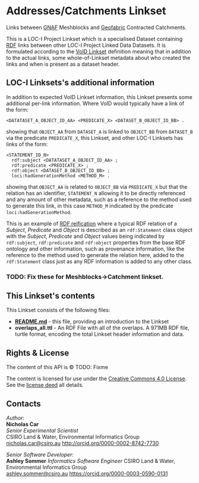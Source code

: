 # Addresses/Catchments Linkset
Links between [GNAF](linked.data.gov.au/dataset/asgs2016) Meshblocks and [Geofabric](linked.data.gov.au/dataset/geofabric) Contracted Catchments.

This is a LOC-I Project Linkset which is a specialised Dataset containing [RDF](https://www.w3.org/2001/sw/wiki/RDF) links between other LOC-I Project Linked Data Datasets. It is formulated according to the [VoID Linkset](https://www.w3.org/TR/void/) definition meaning that in addition to the actual links, some whole-of-Linkset metadata about who created the links and when is present as a dataset header.

## LOC-I Linksets's additional information
In addition to expected VoID Linkset information, this Linkset presents some additional per-link information. Where VoID would typically have a link of the form:

```
<DATATASET_A_OBJECT_ID_AA> <PREDICATE_X> <DATASET_B_OBJECT_ID_BB> .
```
showing that `OBJECT_AA` from `DATASET_A` is linked to `OBJECT_BB` from `DATASET_B` via the predicate `PREDICATE_X`, this Linkset, and other LOC-I Linksets has links of the form:

```
<STATEMENT_ID_N>
  rdf:subject <DATATASET_A_OBJECT_ID_AA> ;
  rdf:predicate <PREDICATE_X> ;
  rdf:object <DATASET_B_OBJECT_ID_BB> ;
  loci:hadGenerationMethod <METHOD_M> .
```

showing that `OBJECT_AA` is related to `OBJECT_BB` via `PREDICATE_X` but that the relation has an identifier, `STATEMENT_N` allowing it to be directly referenced and any amount of other metadata, such as a reference to the method used to generate this link, in this case `METHOD_M` indicated by the predicate `loci:hadGenerationMethod`.

This is an example of <a href="https://en.wikipedia.org/wiki/Reification_(computer_science)#RDF_and_OWL">RDF reification</a> where a typical RDF relation of a *Subject*, *Predicate* and *Object* is described as an `rdf:Statement` class object with the *Subject*, *Predicate* and *Object* values being indicated by `rdf:subject`, `rdf:predicate` and `rdf:object` properties from the base RDF ontology and other information, such as provenance information, like the reference to the method used to generate the relation here, added to the `rdf:Statement` class just as any RDF information is added to any other class.

### TODO: Fix these for Meshblocks->Catchment linkset.

## This Linkset's contents
This Linkset consists of the following files:

* **[README.md](README.md)** - this file, providing an introduction to the Linkset
* **overlaps_all.ttl** - An RDF File with all of the overlaps. A 971MB RDF file, turtle format, encoding the total Linkset header information and data.



## Rights & License
The content of this API is &copy; TODO: Fixme

The content is licensed for use under the [Creative Commons 4.0 License](https://creativecommons.org/licenses/by/4.0/). See the [license deed](LICENSE) all details.


## Contacts
*Author*:  
**Nicholas Car**  
*Senior Experimental Scientist*  
CSIRO Land & Water, Environmental Informatics Group  
<nicholas.car@csiro.au>
<http://orcid.org/0000-0002-8742-7730>

*Senior Software Developer*:  
**Ashley Sommer**
*Informatics Software Engineer*
CSIRO Land & Water, Environmental Informatics Group  
<ashley.sommer@csiro.au>
<https://orcid.org/0000-0003-0590-0131>
